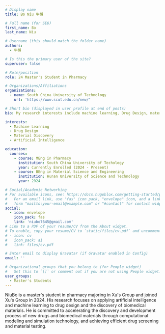 ```yaml
---
# Display name
title: Bo Niu 牛博

# Full name (for SEO)
first_name: Bo
last_name: Niu

# Username (this should match the folder name)
authors:
  - 牛博

# Is this the primary user of the site?
superuser: false

# Role/position
role: 24 Master's Student in Pharmacy

# Organizations/Affiliations
organizations:
  - name: South China University of Technology
    url: 'https://www.scut.edu.cn/new/'

# Short bio (displayed in user profile at end of posts)
bio: My research interests include machine learning, Drug Design, material discovery, artificial intelligence.

interests:
  - Machine Learning
  - Drug Design
  - Material Discovery
  - Artificial Intelligence

education:
  courses:
    - course: MEng in Pharmacy
      institution: South China University of Techology
      year: Currently Enrolled (2024 - Present)
    - course: BEng in Material Science and Engineering
      institution: Hunan University of Science and Technology
      year: 2024

# Social/Academic Networking
# For available icons, see: https://docs.hugoblox.com/getting-started/page-builder/#icons
#   For an email link, use "fas" icon pack, "envelope" icon, and a link in the
#   form "mailto:your-email@example.com" or "#contact" for contact widget.
social:
  - icon: envelope
    icon_pack: fas
    link: 'niubo7645@gmail.com'
# Link to a PDF of your resume/CV from the About widget.
# To enable, copy your resume/CV to `static/files/cv.pdf` and uncomment the lines below.
# - icon: cv
#   icon_pack: ai
#   link: files/cv.pdf

# Enter email to display Gravatar (if Gravatar enabled in Config)
email: ''

# Organizational groups that you belong to (for People widget)
#   Set this to `[]` or comment out if you are not using People widget.
user_groups:
  - Master's Students
---
```


NiuBo is a master's student in pharmacy majoring in Xu's Group and joined Xu's Group in 2024. His research focuses on applying artificial intelligence and machine learning to drug design and the discovery of biomedical materials. He is committed to accelerating the discovery and development process of new drugs and biomedical materials through computational modeling and simulation technology, and achieving efficient drug screening and material testing.